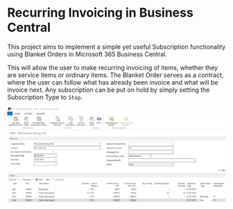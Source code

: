 # Recurring Invoicing in Business Central
This project aims to implement a simple yet useful Subscription functionality using Blanket Orders in Microsoft 365 Business Central. 

This will allow the user to make recurring invoicing of items, whether they are service items or ordinary items. The Blanket Order serves as a contract, where the user can follow what has already been invoice and what will be invoice next. Any subscription can be put on hold by simply setting the Subscription Type to `Stop`. 

![Blanket Order Lines](Documentation/Demo/BlanketOrder8.png)
